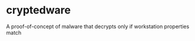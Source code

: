cryptedware
===========

A proof-of-concept of malware that decrypts only if workstation properties match
